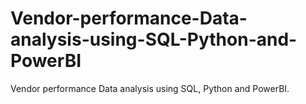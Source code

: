 # Vendor-performance-Data-analysis-using-SQL-Python-and-PowerBI
Vendor performance Data analysis using SQL, Python and PowerBI.
